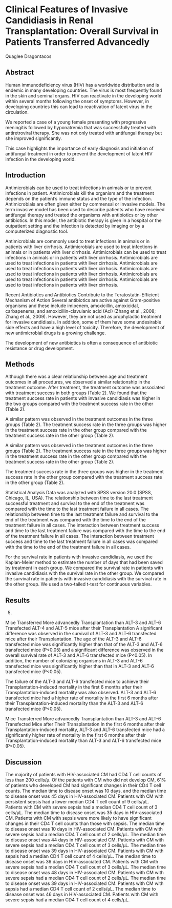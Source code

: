 # Clinical Features of Invasive Candidiasis in Renal Transplantation: Overall Survival in Patients Transferred Advancedly
Quaglee Dragontacos


## Abstract
Human immunodeficiency virus (HIV) has a worldwide distribution and is endemic in many developing countries. The virus is most frequently found in the skin and seminal organs. HIV can reactivate in the developing world within several months following the onset of symptoms. However, in developing countries this can lead to reactivation of latent virus in the circulation.

We reported a case of a young female presenting with progressive meningitis followed by hyponatremia that was successfully treated with antiretroviral therapy. She was not only treated with antifungal therapy but she improved significantly.

This case highlights the importance of early diagnosis and initiation of antifungal treatment in order to prevent the development of latent HIV infection in the developing world.


## Introduction
Antimicrobials can be used to treat infections in animals or to prevent infections in patient. Antimicrobials kill the organism and the treatment depends on the patient’s immune status and the type of the infection. Antimicrobials are often given either by commensal or invasive models. The term invasive model has been used to describe patients who have received antifungal therapy and treated the organisms with antibiotics or by other antibiotics. In this model, the antibiotic therapy is given in a hospital or the outpatient setting and the infection is detected by imaging or by a computerized diagnostic tool.

Antimicrobials are commonly used to treat infections in animals or in patients with liver cirrhosis. Antimicrobials are used to treat infections in animals or in patients with liver cirrhosis. Antimicrobials can be used to treat infections in animals or in patients with liver cirrhosis. Antimicrobials are used to treat infections in patients with liver cirrhosis. Antimicrobials are used to treat infections in patients with liver cirrhosis. Antimicrobials are used to treat infections in patients with liver cirrhosis. Antimicrobials are used to treat infections in patients with liver cirrhosis. Antimicrobials are used to treat infections in patients with liver cirrhosis.

Recent Antibiotics and Antibiotics Contribute to the Teratostatin-Efficient Mechanism of Action
Several antibiotics are active against Gram-positive organisms and these include imipenem, amoxicillin, amoxicidal, carbapenems, and amoxicillin-clavulanic acid (Acl) (Zhang et al., 2008; Zhang et al., 2009). However, they are not used as prophylactic treatment for invasive candidiasis. In addition, some of them have some undesirable side effects and have a high level of toxicity. Therefore, the development of new antimicrobial drugs is a growing challenge.

The development of new antibiotics is often a consequence of antibiotic resistance or drug development.


## Methods

Although there was a clear relationship between age and treatment outcomes in all procedures, we observed a similar relationship in the treatment outcome. After treatment, the treatment outcome was associated with treatment success in both groups (Table 2). We found that the treatment success rate in patients with invasive candidiasis was higher in the two groups compared with the treatment success rate in the other (Table 2).

A similar pattern was observed in the treatment outcomes in the three groups (Table 2). The treatment success rate in the three groups was higher in the treatment success rate in the other group compared with the treatment success rate in the other group (Table 2).

A similar pattern was observed in the treatment outcomes in the three groups (Table 2). The treatment success rate in the three groups was higher in the treatment success rate in the other group compared with the treatment success rate in the other group (Table 2).

The treatment success rate in the three groups was higher in the treatment success rate in the other group compared with the treatment success rate in the other group (Table 2).

Statistical Analysis
Data was analyzed with SPSS version 20.0 (SPSS, Chicago, IL, USA). The relationship between time to the last treatment successful treatment and survival to the end of the treatment was compared with the time to the last treatment failure in all cases. The relationship between time to the last treatment failure and survival to the end of the treatment was compared with the time to the end of the treatment failure in all cases. The interaction between treatment success and time to the last treatment failure was compared with the time to the end of the treatment failure in all cases. The interaction between treatment success and time to the last treatment failure in all cases was compared with the time to the end of the treatment failure in all cases.

For the survival rate in patients with invasive candidiasis, we used the Kaplan-Meier method to estimate the number of days that had been saved by treatment in each group. We compared the survival rate in patients with invasive candidiasis with the survival rate in the other group. We compared the survival rate in patients with invasive candidiasis with the survival rate in the other group. We used a two-tailed t-test for continuous variables.


## Results
5.

Mice Transferred More advancedly Transplantation than ALT-3 and ALT-6 Transfected ALT-4 and ALT-5 mice after their Transplantation
A significant difference was observed in the survival of ALT-3 and ALT-6 transfected mice after their Transplantation. The age of the ALT-3 and ALT-6 transfected mice was significantly higher than that of the ALT-3 and ALT-6 transfected mice (P<0.05) and a significant difference was observed in the overall survival rate of ALT-3 and ALT-6 transfected mice (P<0.05). In addition, the number of colonizing organisms in ALT-3 and ALT-6 transfected mice was significantly higher than that in ALT-3 and ALT-6 transfected mice (P<0.05).

The failure of the ALT-3 and ALT-6 transfected mice to achieve their Transplantation-induced mortality in the first 6 months after their Transplantation-induced mortality was also observed. ALT-3 and ALT-6 transfected mice had a higher rate of mortality in the first 6 months after their Transplantation-induced mortality than the ALT-3 and ALT-6 transfected mice (P<0.05).

Mice Transferred More advancedly Transplantation than ALT-3 and ALT-6 Transfected Mice after Their Transplantation
In the first 6 months after their Transplantation-induced mortality, ALT-3 and ALT-6 transfected mice had a significantly higher rate of mortality in the first 6 months after their Transplantation-induced mortality than ALT-3 and ALT-6 transfected mice (P<0.05).


## Discussion
The majority of patients with HIV-associated CM had CD4 T cell counts of less than 200 cells/µ. Of the patients with CM who did not develop CM, 61% of patients who developed CM had significant changes in their CD4 T cell counts. The median time to disease onset was 10 days, and the median time to disease onset was 45 days in HIV-associated CM. Patients with CM with persistent sepsis had a lower median CD4 T cell count of 9 cells/µL. Patients with CM with severe sepsis had a median CD4 T cell count of 3 cells/µL. The median time to disease onset was 35 days in HIV-associated CM. Patients with CM with sepsis were more likely to have significant changes in their CD4 T cell counts than those with sepsis. The median time to disease onset was 10 days in HIV-associated CM. Patients with CM with severe sepsis had a median CD4 T cell count of 2 cells/µL. The median time to disease onset was 44 days in HIV-associated CM. Patients with CM with severe sepsis had a median CD4 T cell count of 3 cells/µL. The median time to disease onset was 39 days in HIV-associated CM. Patients with CM with sepsis had a median CD4 T cell count of 4 cells/µL. The median time to disease onset was 36 days in HIV-associated CM. Patients with CM with severe sepsis had a median CD4 T cell count of 3 cells/µL. The median time to disease onset was 48 days in HIV-associated CM. Patients with CM with severe sepsis had a median CD4 T cell count of 2 cells/µL. The median time to disease onset was 39 days in HIV-associated CM. Patients with CM with sepsis had a median CD4 T cell count of 2 cells/µL. The median time to disease onset was 46 days in HIV-associated CM. Patients with CM with severe sepsis had a median CD4 T cell count of 4 cells/µL.
